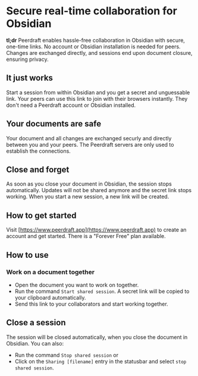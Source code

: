 # Secure real-time collaboration for Obsidian

**tl;dr** Peerdraft enables hassle-free collaboration in Obsidian with secure, one-time links. No account or Obsidian installation is needed for peers. Changes are exchanged directly, and sessions end upon document closure, ensuring privacy.

## It just works

Start a session from within Obsidian and you get a secret and unguessable link. Your peers can use this link to join with their browsers instantly. They don't need a Peerdraft account or Obsidian installed.

## Your documents are safe

Your document and all changes are exchanged securly and directly between you and your peers. The Peerdraft servers are only used to establish the connections.

## Close and forget

As soon as you close your document in Obsidian, the session stops automatically. Updates will not be shared anymore and the secret link stops working. When you start a new session, a new link will be created.

## How to get started

Visit [https://www.peerdraft.app](https://www.peerdraft.app) to create an account and get started. There is a "Forever Free" plan available.

## How to use

### Work on a document together

* Open the document you want to work on together.
* Run the command `Start shared session`. A secret link will be copied to your clipboard automatically.
* Send this link to your collaborators and start working together.

## Close a session

The session will be closed automatically, when you close the document in Obsidian. You can also:

* Run the command `Stop shared session` or
* Click on the `Sharing [filename]` entry in the statusbar and select `stop shared session`.